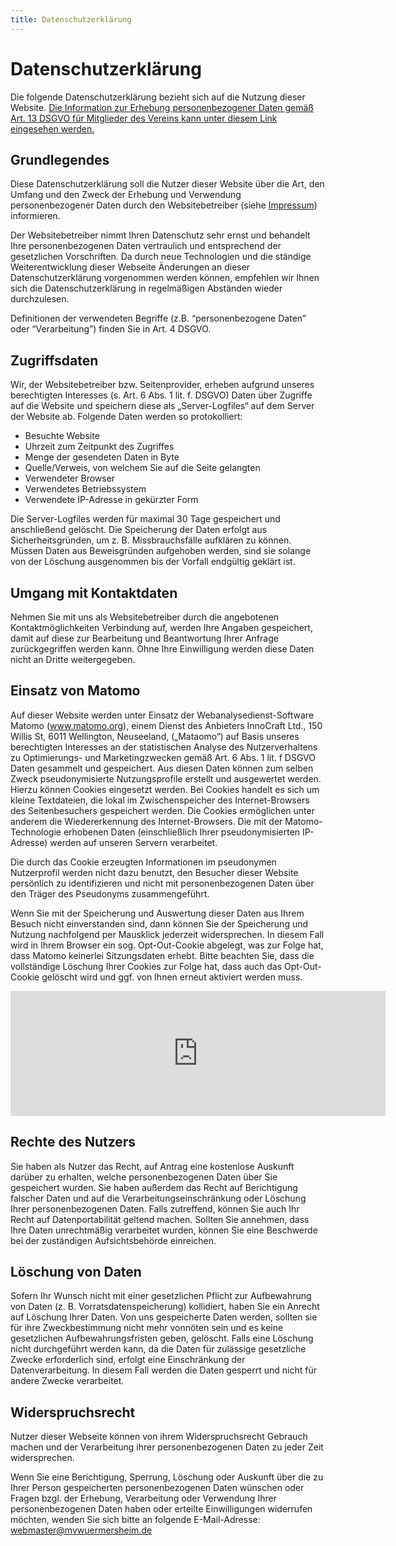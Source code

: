 ```yaml
---
title: Datenschutzerklärung
---
```


# Datenschutzerklärung

Die folgende Datenschutzerklärung bezieht sich auf die Nutzung dieser Website. [Die
Information zur Erhebung personenbezogener Daten gemäß Art. 13 DSGVO für Mitglieder des
Vereins kann unter diesem Link eingesehen werden.](/verein/Datenschutz_Mitglieder.pdf)

## Grundlegendes

Diese Datenschutzerklärung soll die Nutzer dieser Website über die Art, den Umfang und
den Zweck der Erhebung und Verwendung personenbezogener Daten durch den
Websitebetreiber (siehe [Impressum](/impressum/)) informieren.

Der Websitebetreiber nimmt Ihren Datenschutz sehr ernst und behandelt Ihre
personenbezogenen Daten vertraulich und entsprechend der gesetzlichen Vorschriften. Da
durch neue Technologien und die ständige Weiterentwicklung dieser Webseite Änderungen
an dieser Datenschutzerklärung vorgenommen werden können, empfehlen wir Ihnen sich die
Datenschutzerklärung in regelmäßigen Abständen wieder durchzulesen.

Definitionen der verwendeten Begriffe (z.B. “personenbezogene Daten” oder “Verarbeitung”)
finden Sie in Art. 4 DSGVO.

## Zugriffsdaten

Wir, der Websitebetreiber bzw. Seitenprovider, erheben aufgrund unseres berechtigten
Interesses (s. Art. 6 Abs. 1 lit. f. DSGVO) Daten über Zugriffe auf die Website und speichern
diese als „Server-Logfiles“ auf dem Server der Website ab. Folgende Daten werden so
protokolliert:

 - Besuchte Website
 - Uhrzeit zum Zeitpunkt des Zugriffes
 - Menge der gesendeten Daten in Byte
 - Quelle/Verweis, von welchem Sie auf die Seite gelangten
 - Verwendeter Browser
 - Verwendetes Betriebssystem
 - Verwendete IP-Adresse in gekürzter Form

Die Server-Logfiles werden für maximal 30 Tage gespeichert und anschließend gelöscht. Die
Speicherung der Daten erfolgt aus Sicherheitsgründen, um z. B. Missbrauchsfälle aufklären
zu können. Müssen Daten aus Beweisgründen aufgehoben werden, sind sie solange von der
Löschung ausgenommen bis der Vorfall endgültig geklärt ist.

## Umgang mit Kontaktdaten

Nehmen Sie mit uns als Websitebetreiber durch die angebotenen Kontaktmöglichkeiten
Verbindung auf, werden Ihre Angaben gespeichert, damit auf diese zur Bearbeitung und
Beantwortung Ihrer Anfrage zurückgegriffen werden kann. Ohne Ihre Einwilligung werden
diese Daten nicht an Dritte weitergegeben.

## Einsatz von Matomo
Auf dieser Website werden unter Einsatz der Webanalysedienst-Software Matomo
(www.matomo.org), einem Dienst des Anbieters InnoCraft Ltd., 150 Willis St, 6011
Wellington, Neuseeland, („Mataomo“) auf Basis unseres berechtigten Interesses an der
statistischen Analyse des Nutzerverhaltens zu Optimierungs- und Marketingzwecken gemäß
Art. 6 Abs. 1 lit. f DSGVO Daten gesammelt und gespeichert. Aus diesen Daten können zum
selben Zweck pseudonymisierte Nutzungsprofile erstellt und ausgewertet werden. Hierzu
können Cookies eingesetzt werden. Bei Cookies handelt es sich um kleine Textdateien, die
lokal im Zwischenspeicher des Internet-Browsers des Seitenbesuchers gespeichert werden.
Die Cookies ermöglichen unter anderem die Wiedererkennung des Internet-Browsers. Die mit
der Matomo-Technologie erhobenen Daten (einschließlich Ihrer pseudonymisierten IP-Adresse)
werden auf unseren Servern verarbeitet.

Die durch das Cookie erzeugten Informationen im pseudonymen Nutzerprofil werden nicht dazu
benutzt, den Besucher dieser Website persönlich zu identifizieren und nicht mit
personenbezogenen Daten über den Träger des Pseudonyms zusammengeführt. 

Wenn Sie mit der Speicherung und Auswertung dieser Daten aus Ihrem Besuch nicht
einverstanden sind, dann können Sie der Speicherung und Nutzung nachfolgend per Mausklick
jederzeit widersprechen. In diesem Fall wird in Ihrem Browser ein sog. Opt-Out-Cookie
abgelegt, was zur Folge hat, dass Matomo keinerlei Sitzungsdaten erhebt. Bitte beachten
Sie, dass die vollständige Löschung Ihrer Cookies zur Folge hat, dass auch das
Opt-Out-Cookie gelöscht wird und ggf. von Ihnen erneut aktiviert werden muss.

<iframe
        style="border: 0; height: 200px; width: 600px;"
        src="https://piwik.mvwuermersheim.de/index.php?module=CoreAdminHome&action=optOut&language=de&backgroundColor=&fontColor=&fontSize=&fontFamily="
        ></iframe>

## Rechte des Nutzers

Sie haben als Nutzer das Recht, auf Antrag eine kostenlose Auskunft darüber zu erhalten,
welche personenbezogenen Daten über Sie gespeichert wurden. Sie haben außerdem das
Recht auf Berichtigung falscher Daten und auf die Verarbeitungseinschränkung oder
Löschung Ihrer personenbezogenen Daten. Falls zutreffend, können Sie auch Ihr Recht auf
Datenportabilität geltend machen. Sollten Sie annehmen, dass Ihre Daten unrechtmäßig
verarbeitet wurden, können Sie eine Beschwerde bei der zuständigen Aufsichtsbehörde
einreichen.

## Löschung von Daten

Sofern Ihr Wunsch nicht mit einer gesetzlichen Pflicht zur Aufbewahrung von Daten (z. B.
Vorratsdatenspeicherung) kollidiert, haben Sie ein Anrecht auf Löschung Ihrer Daten. Von
uns gespeicherte Daten werden, sollten sie für ihre Zweckbestimmung nicht mehr vonnöten
sein und es keine gesetzlichen Aufbewahrungsfristen geben, gelöscht. Falls eine Löschung
nicht durchgeführt werden kann, da die Daten für zulässige gesetzliche Zwecke erforderlich
sind, erfolgt eine Einschränkung der Datenverarbeitung. In diesem Fall werden die Daten
gesperrt und nicht für andere Zwecke verarbeitet.

## Widerspruchsrecht

Nutzer dieser Webseite können von ihrem Widerspruchsrecht Gebrauch machen und der
Verarbeitung ihrer personenbezogenen Daten zu jeder Zeit widersprechen. 

Wenn Sie eine Berichtigung, Sperrung, Löschung oder Auskunft über die zu Ihrer Person
gespeicherten personenbezogenen Daten wünschen oder Fragen bzgl. der Erhebung,
Verarbeitung oder Verwendung Ihrer personenbezogenen Daten haben oder erteilte
Einwilligungen widerrufen möchten, wenden Sie sich bitte an folgende E-Mail-Adresse: 
<webmaster@mvwuermersheim.de>


